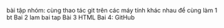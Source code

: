 bài tập nhóm: cùng thao tác git trên các máy tính khác nhau để cùng làm 1 bt
Bai 2 lam bai tap
Bài 3 HTML
Bai 4: GitHub